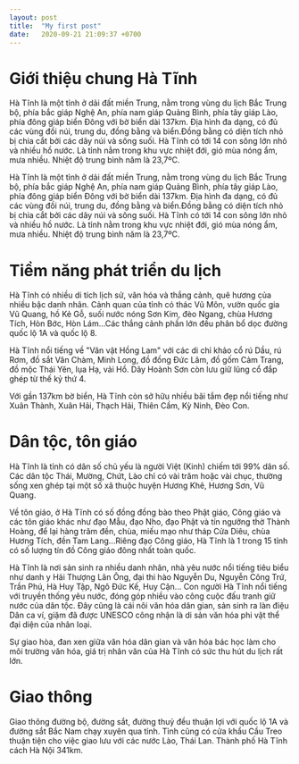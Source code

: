 ```yaml
---
layout: post
title:  "My first post"
date:   2020-09-21 21:09:37 +0700
---
```


Giới thiệu chung Hà Tĩnh
========================

Hà Tĩnh là một tỉnh ở dải đất miền Trung, nằm trong vùng du lịch Bắc Trung bộ, phía bắc giáp Nghệ An, phía nam giáp Quảng Bình, phía tây giáp Lào, phía đông giáp biển Đông với bờ biển dài 137km. Ðịa hình đa dạng, có đủ các vùng đồi núi, trung du, đồng bằng và biển.Đồng bằng có diện tích nhỏ bị chia cắt bởi các dãy núi và sông suối. Hà Tĩnh có tới 14 con sông lớn nhỏ và nhiều hồ nước. Là tỉnh nằm trong khu vực nhiệt đới, gió mùa nóng ẩm, mưa nhiều. Nhiệt độ trung bình năm là 23,7ºC.

Hà Tĩnh là một tỉnh ở dải đất miền Trung, nằm trong vùng du lịch Bắc Trung bộ, phía bắc giáp Nghệ An, phía nam giáp Quảng Bình, phía tây giáp Lào, phía đông giáp biển Đông với bờ biển dài 137km. Ðịa hình đa dạng, có đủ các vùng đồi núi, trung du, đồng bằng và biển.Đồng bằng có diện tích nhỏ bị chia cắt bởi các dãy núi và sông suối. Hà Tĩnh có tới 14 con sông lớn nhỏ và nhiều hồ nước. Là tỉnh nằm trong khu vực nhiệt đới, gió mùa nóng ẩm, mưa nhiều. Nhiệt độ trung bình năm là 23,7ºC.

Tiềm năng phát triển du lịch
============================

Hà Tĩnh có nhiều di tích lịch sử, văn hóa và thắng cảnh, quê hương của nhiều bậc danh nhân. Cảnh quan của tỉnh có thác Vũ Môn, vườn quốc gia Vũ Quang, hồ Kẻ Gỗ, suối nước nóng Sơn Kim, đèo Ngang, chùa Hương Tích, Hòn Bớc, Hòn Lám…Các thắng cảnh phần lớn đều phân bổ dọc đường quốc lộ 1A và quốc lộ 8.

Hà Tĩnh nổi tiếng về "Văn vật Hồng Lam" với các di chỉ khảo cổ rú Dầu, rú Rơm, đồ sắt Vân Chàm, Minh Long, đồ đồng Ðức Lâm, đồ gốm Cảm Trang, đồ mộc Thái Yên, lụa Hạ, vải Hồ. Dãy Hoành Sơn còn lưu giữ lũng cổ đắp ghép từ thế kỷ thứ 4.

Với gần 137km bờ biển, Hà Tĩnh còn sở hữu nhiều bãi tắm đẹp nổi tiếng như Xuân Thành, Xuân Hải, Thạch Hải, Thiên Cầm, Kỳ Ninh, Đèo Con.

Dân tộc, tôn giáo
=================

Hà Tĩnh là tỉnh có dân số chủ yếu là người Việt (Kinh) chiếm tới 99% dân số. Các dân tộc Thái, Mường, Chứt, Lào chỉ có vài trăm hoặc vài chục, thường sống xen ghép tại một số xã thuộc huyện Hương Khê, Hương Sơn, Vũ Quang.

Về tôn giáo, ở Hà Tĩnh có số đồng đồng bào theo Phật giáo, Công giáo và các tôn giáo khác như đạo Mẫu, đạo Nho, đạo Phật và tín ngưỡng thờ Thành Hoàng, để lại hàng trăm đền, chùa, miếu mạo như tháp Cửa Diêu, chùa Hương Tích, đền Tam Lang...Riêng đạo Công giáo, Hà Tĩnh là 1 trong 15 tỉnh có số lượng tín đồ Công giáo đông nhất toàn quốc.

Hà Tĩnh là nơi sản sinh ra nhiều danh nhân, nhà yêu nước nổi tiếng tiêu biểu như danh y Hải Thượng Lãn Ông, đại thi hào Nguyễn Du, Nguyễn Công Trứ, Trần Phú, Hà Huy Tập, Ngô Ðức Kế, Huy Cận... Con người Hà Tĩnh nổi tiếng với truyền thống yêu nước, đóng góp nhiều vào công cuộc đấu tranh giữ nước của dân tộc. Đây cũng là cái nôi văn hóa dân gian, sản sinh ra làn điệu Dân ca ví, giặm đã được UNESCO công nhận là di sản văn hóa phi vật thể đại diện của nhân loại.

 Sự giao hòa, đan xen giữa văn hóa dân gian và văn hóa bác học làm cho môi trường văn hóa, giá trị nhân văn của Hà Tĩnh có sức thu hút du lịch rất lớn.

Giao thông
==========

Giao thông đường bộ, đường sắt, đường thuỷ đều thuận lợi với quốc lộ 1A và đường sắt Bắc Nam chạy xuyên qua tỉnh. Tỉnh cũng có cửa khẩu Cầu Treo thuận tiện cho việc giao lưu với các nước Lào, Thái Lan. Thành phố Hà Tĩnh cách Hà Nội 341km.  
